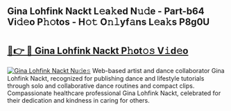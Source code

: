 ## Gina Lohfink Nackt L𝚎a𝚔ed N𝚞𝚍e - Part-b64 Vi𝚍𝚎o P𝚑𝚘tos - H𝚘𝚝 O𝚗𝚕yf𝚊ns L𝚎a𝚔s P8g0U

# <h2><a href="http://kfdciu9.oniu.top/?m=Gina+Lohfink+Nackt">🔗👉 🔴 Gina Lohfink Nackt P𝚑ot𝚘𝚜 V𝚒d𝚎o</a></h2>

[![Gina Lohfink Nackt Nu𝚍e𝚜](https://i.imgur.com/0qMVB7G.gif)](http://kfdciu9.oniu.top/?m=Gina+Lohfink+Nackt)
Web-based artist and dance collaborator Gina Lohfink Nackt, recognized for publishing dance and lifestyle tutorials through solo and collaborative dance routines and compact clips. Compassionate healthcare professional Gina Lohfink Nackt, celebrated for their dedication and kindness in caring for others.  
